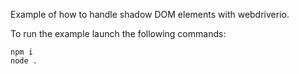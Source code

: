 Example of how to handle shadow DOM elements with webdriverio.

To run the example launch the following commands:

```
npm i
node .
```
